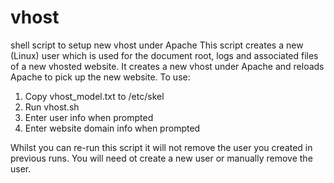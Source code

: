 # vhost
shell script to setup new vhost under Apache
This script creates a new (Linux) user which is used for the document root, logs and associated files
of a new vhosted website. It creates a new vhost under Apache and reloads Apache to pick up the new website.
To use:
1) Copy vhost_model.txt to /etc/skel
2) Run vhost.sh
3) Enter user info when prompted
4) Enter website domain info when prompted

Whilst you can re-run this script it will not remove the user you created in previous runs.
You will need ot create a new user or manually remove the user.
